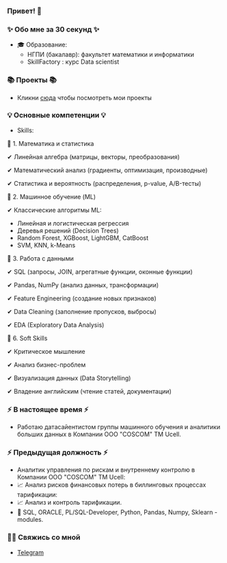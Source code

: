 ### Привет! 👋

### ✨ Обо мне за 30 секунд ✨ 
* 🎓 Образование:
  - НГПИ (бакалавр): факультет математики и информатики
  - SkillFactory : курс Data scientist

    
### 📚 Проекты 📚
* Кликни [сюда](https://github.com/Aziza-Nurimova?tab=repositories) чтобы посмотреть мои проекты

### 💡 Основные компетенции 💡

- Skills:
  
📌 1. Математика и статистика

✔ Линейная алгебра (матрицы, векторы, преобразования)

✔ Математический анализ (градиенты, оптимизация, производные)

✔ Статистика и вероятность (распределения, p-value, A/B-тесты)

📌 2. Машинное обучение (ML)

  ✔ Классические алгоритмы ML:
  
  * Линейная и логистическая регрессия
  * Деревья решений (Decision Trees)
  * Random Forest, XGBoost, LightGBM, CatBoost
  * SVM, KNN, k-Means

📌 3. Работа с данными
  
  ✔ SQL (запросы, JOIN, агрегатные функции, оконные функции)
  
  ✔ Pandas, NumPy (анализ данных, трансформации)
  
  ✔ Feature Engineering (создание новых признаков)
  
  ✔ Data Cleaning (заполнение пропусков, выбросы)
  
  ✔ EDA (Exploratory Data Analysis)

📌 6. Soft Skills

  ✔ Критическое мышление
  
  ✔ Анализ бизнес-проблем
  
  ✔ Визуализация данных (Data Storytelling)
  
  ✔ Владение английским (чтение статей, документации)

### ⚡️ В настоящее время ⚡️
- Работаю  датасайентистом группы машинного обучения и аналитики больших данных в Компании OOO "COSCOM" ТМ Ucell. 

### ⚡️ Предыдущая должность ⚡️
-  Аналитик управления по рискам и внутреннему контролю в Компании OOO "COSCOM" ТМ Ucell:
  - :chart_with_upwards_trend: Анализ рисков финансовых потерь в биллинговых процессах тарификации:
  - :chart_with_upwards_trend: Анализ и контроль тарификации.
  - :incoming_envelope: SQL, ORACLE, PL/SQL-Developer, Python, Pandas, Numpy, Sklearn - modules.

### 🙌🏻 Свяжись со мной
- [Telegram](https://t.me/Mirunchik)
  






